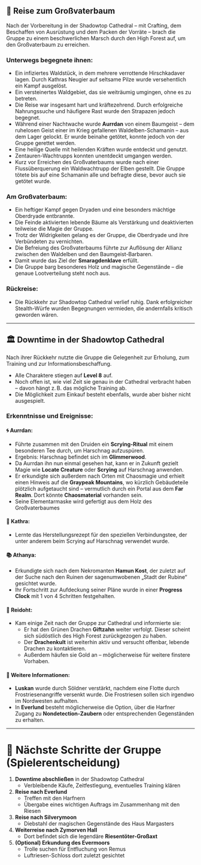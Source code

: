 
  
  
  
  
  
  
  
  
  
  
  



  
  
   
  



## 🌳 Reise zum Großvaterbaum

Nach der Vorbereitung in der Shadowtop Cathedral – mit Crafting, dem Beschaffen von Ausrüstung und dem Packen der Vorräte – brach die Gruppe zu einem beschwerlichen Marsch durch den High Forest auf, um den Großvaterbaum zu erreichen.

### Unterwegs begegnete ihnen:
- Ein infiziertes Waldstück, in dem mehrere verrottende Hirschkadaver lagen. Durch Kathras Neugier auf seltsame Pilze wurde versehentlich ein Kampf ausgelöst.
- Ein versteinertes Waldgebiet, das sie weiträumig umgingen, ohne es zu betreten.
- Die Reise war insgesamt hart und kräftezehrend. Durch erfolgreiche Nahrungssuche und häufigere Rast wurde den Strapazen jedoch begegnet.
- Während einer Nachtwache wurde **Aurrdan** von einem Baumgeist – dem ruhelosen Geist einer im Krieg gefallenen Waldelben-Schamanin – aus dem Lager gelockt. Er wurde beinahe getötet, konnte jedoch von der Gruppe gerettet werden.
- Eine heilige Quelle mit heilenden Kräften wurde entdeckt und genutzt.
- Zentauren-Wachtrupps konnten unentdeckt umgangen werden.
- Kurz vor Erreichen des Großvaterbaums wurde nach einer Flussüberquerung ein Waldwachtrupp der Elben gestellt. Die Gruppe tötete bis auf eine Schamanin alle und befragte diese, bevor auch sie getötet wurde.

### Am Großvaterbaum:
- Ein heftiger Kampf gegen Dryaden und eine besonders mächtige Oberdryade entbrannte.
- Die Feinde aktivierten lebende Bäume als Verstärkung und deaktivierten teilweise die Magie der Gruppe.
- Trotz der Widrigkeiten gelang es der Gruppe, die Oberdryade und ihre Verbündeten zu vernichten.
- Die Befreiung des Großvaterbaums führte zur Auflösung der Allianz zwischen den Waldelben und den Baumgeist-Barbaren.
- Damit wurde das Ziel der **Smaragdenklave** erfüllt.
- Die Gruppe barg besonderes Holz und magische Gegenstände – die genaue Lootverteilung steht noch aus.

### Rückreise:
- Die Rückkehr zur Shadowtop Cathedral verlief ruhig. Dank erfolgreicher Stealth-Würfe wurden Begegnungen vermieden, die andernfalls kritisch geworden wären.

---

## 🏛️ Downtime in der Shadowtop Cathedral

Nach ihrer Rückkehr nutzte die Gruppe die Gelegenheit zur Erholung, zum Training und zur Informationsbeschaffung.

- Alle Charaktere stiegen auf **Level 8** auf.
- Noch offen ist, wie viel Zeit sie genau in der Cathedral verbracht haben – davon hängt z. B. das mögliche Training ab.
- Die Möglichkeit zum Einkauf besteht ebenfalls, wurde aber bisher nicht ausgespielt.

### Erkenntnisse und Ereignisse:

#### 🌀 Aurrdan:
- Führte zusammen mit den Druiden ein **Scrying-Ritual** mit einem besonderen Tee durch, um Harschnag aufzuspüren.
- Ergebnis: Harschnag befindet sich im **Glimmerwood**.
- Da Aurrdan ihn nun einmal gesehen hat, kann er in Zukunft gezielt Magie wie **Locate Creature** oder **Scrying** auf Harschnag anwenden.
- Er erkundigte sich außerdem nach Orten mit Chaosmagie und erhielt einen Hinweis auf die **Graypeak Mountains**, wo kürzlich Gebäudeteile plötzlich aufgetaucht sind – vermutlich durch ein Portal aus dem **Far Realm**. Dort könnte **Chaosmaterial** vorhanden sein.
- Seine Elementarmaske wird gefertigt aus dem Holz des Großvaterbaumes

#### 🍵 Kathra:
- Lernte das Herstellungsrezept für den speziellen Verbindungstee, der unter anderem beim Scrying auf Harschnag verwendet wurde.

#### 📚 Athanya:
- Erkundigte sich nach dem Nekromanten **Hamun Kost**, der zuletzt auf der Suche nach den Ruinen der sagenumwobenen „Stadt der Rubine“ gesichtet wurde.
- Ihr Fortschritt zur Aufdeckung seiner Pläne wurde in einer **Progress Clock** mit 1 von 4 Schritten festgehalten.

#### 🐍 Reidoht:
- Kam einige Zeit nach der Gruppe zur Cathedral und informierte sie:
  - Er hat den Grünen Drachen **Giftzahn** weiter verfolgt. Dieser scheint sich südöstlich des High Forest zurückgezogen zu haben.
  - Der **Drachenkult** ist weiterhin aktiv und versucht offenbar, lebende Drachen zu kontaktieren.
  - Außerdem häufen sie Gold an – möglicherweise für weitere finstere Vorhaben.

#### 🌊 Weitere Informationen:
- **Luskan** wurde durch Söldner verstärkt, nachdem eine Flotte durch Frostriesenangriffe versenkt wurde. Die Frostriesen sollen sich irgendwo im Nordwesten aufhalten.
- In **Everlund** besteht möglicherweise die Option, über die Harfner Zugang zu **Nondetection-Zaubern** oder entsprechenden Gegenständen zu erhalten.

---

# 📌 Nächste Schritte der Gruppe (Spielerentscheidung)

1. **Downtime abschließen** in der Shadowtop Cathedral
   - Verbleibende Käufe, Zeitfestlegung, eventuelles Training klären
2. **Reise nach Everlund**
   - Treffen mit den Harfnern
   - Übergabe eines wichtigen Auftrags im Zusammenhang mit den Riesen
3. **Reise nach Silverymoon**
   - Diebstahl der magischen Gegenstände des Haus Margasters
4. **Weiterreise nach Zymorven Hall**
   - Dort befindet sich die legendäre **Riesentöter-Großaxt**
5. **(Optional) Erkundung des Evermoors**
   - Trolle suchen für Entfluchung von Remus
   - Luftriesen-Schloss dort zuletzt gesichtet